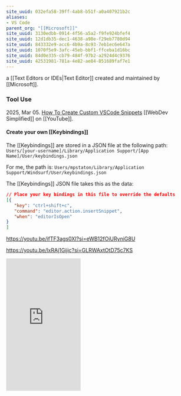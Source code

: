 ```yaml
---
site_uuid: 032efa58-39ff-4ab8-b51f-a0a407921b2c
aliases:
- VS Code
parent_org: "[[Microsoft]]"
site_uuid: 3130edbb-0914-4f56-a5a2-f9fe924bfef4
site_uuid: 12d1db35-dec1-4638-a98e-f29eb7780d94
site_uuid: 843332e9-acc6-4b9a-8c93-7eb1ec6e647a
site_uuid: 1070f5e9-3afc-45eb-bbf1-ffceba1d16bc
site_uuid: 84d0e335-cb79-484f-97b2-a2924d4c9376
site_uuid: 42531981-781a-4e82-ae84-851689faf7e1
---
```

a [[Text Editors or IDEs|Text Editor]] created and maintained by [[Microsoft]].


### Tool Use
2025, Mar 05. [How To Create Custom VSCode Snippets](https://youtu.be/TGh2NpCIDlc?si=tTxT6kZHc5YbbKMe) [[WebDev Simplified]] on [[YouTube]].

#### Create your own [[Keybindings]]

The [[Keybindings]] are stored in a JSON file at the following path:
`Users/[your-username]/Library/Application Support/[App Name]/User/keybindings.json`

For me, the path is:
`Users/mpstaton/Library/Application Support/Windsurf/User/keybindings.json`

The [[Keybindings]] JSON file takes this as the data:
```json
// Place your key bindings in this file to override the defaults
[{
   "key": "ctrl+shift+c",
   "command": "editor.action.insertSnippet",
   "when": "editorIsOpen"
}
]
```



https://youtu.be/ifTF3ags0XI?si=eWB12fOiURyniG8U


https://youtu.be/lxRAj1Gijic?si=GLRWAxtOtD75c7KS

<iframe style="aspect-ratio:9/16;width:40%;height:auto" src="https://youtube.com/shorts/3O6BFlOiFRg?si=A8onX1t8spfsDqo0&amp;controls=0" title="YouTube video player" frameborder="0" allow="accelerometer; clipboard-write; encrypted-media; gyroscope; picture-in-picture; web-share" referrerpolicy="strict-origin-when-cross-origin" allowfullscreen </iframe> 



Written in [[TypeScript]]



# VS Code Extensions
[[Visual Studio Code|VS Code]] has a very robust [[Plug-ins,  Add-ons,  Extensions|Extension]] library.

The extensions take a primary role, and VS Code has many subtle designs to encourage every user to access the extensions that will help them the most.  
![[Screenshot 2025-01-20 at 11.51.48 AM_VS-Code.png]]
Similar to an [[App Stores|App Store]], the [[Plug-ins,  Add-ons,  Extensions|Extension]] feature within [[Visual Studio Code|VS Code]] manages extension updates, as well as helps users rid themselves of ones that are no longer supported.  
![[Screenshot 2025-01-20 at 11.55.15 AM_VS-Code.png]]
[[Visual Studio Code|VS Code]] also designs for [[Frictionless Commerce]], enabling [[Plug-ins,  Add-ons,  Extensions|Extension]] providers to enact their own licensing and paywall policies -- using [[Visual Studio Code|VS Code]]'s notification mechanisms:
![[Screenshot 2025-01-22 at 2.27.51 PM_VS-Code--Commerce.png]]

[[Visual Studio Code|VS Code]] also employs the [[Come one, come all]] approach, allowing anyone to try to build and publish an [[Plug-ins,  Add-ons,  Extensions|Extension]]. Notice the "Build your own" and "Publish extensions" options in the upper right corner.  
![[Screenshot 2025-01-20 at 12.40.13 PM_VS-Code.png]]
Because [[Visual Studio Code|VS Code]] has such a streamlined and open [[Extension Libraries|Extension Library]], most [[Influencer]] developers do their demonstrations on [[YouTube]] using [[Visual Studio Code|VS Code]]. 
![[Screenshot 2025-01-22 at 1.43.58 PM_watsonX--VSCode-Extension 1.png]] [^1]
https://youtu.be/lxRAj1Gijic?si=DqzXItZ8hEmW1q3D
# Footnotes
[^1]: 